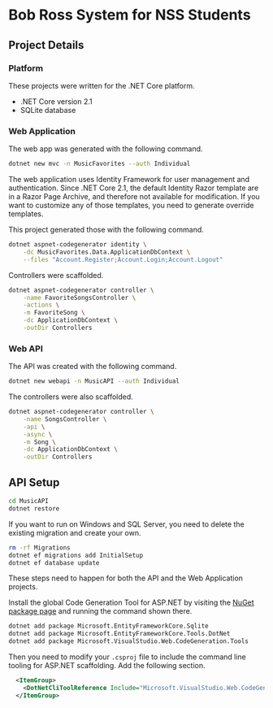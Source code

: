 # Bob Ross System for NSS Students

## Project Details

### Platform

These projects were written for the .NET Core platform.

* .NET Core version 2.1
* SQLite database

### Web Application

The web app was generated with the following command.

```sh
dotnet new mvc -n MusicFavorites --auth Individual
```

The web application uses Identity Framework for user management and authentication. Since .NET Core 2.1, the default Identity Razor template are in a Razor Page Archive, and therefore not available for modification. If you want to customize any of those templates, you need to generate override templates.

This project generated those with the following command.

```sh
dotnet aspnet-codegenerator identity \
    -dc MusicFavorites.Data.ApplicationDbContext \
    --files "Account.Register;Account.Login;Account.Logout"
```

Controllers were scaffolded.

```sh
dotnet aspnet-codegenerator controller \
    -name FavoriteSongsController \
    -actions \
    -m FavoriteSong \
    -dc ApplicationDbContext \
    -outDir Controllers
```

### Web API

The API was created with the following command.

```sh
dotnet new webapi -n MusicAPI --auth Individual
```

The controllers were also scaffolded.

```sh
dotnet aspnet-codegenerator controller \
    -name SongsController \
    -api \
    -async \
    -m Song \
    -dc ApplicationDbContext \
    -outDir Controllers
```

## API Setup

```sh
cd MusicAPI
dotnet restore
```

If you want to run on Windows and SQL Server, you need to delete the existing migration and create your own.

```sh
rm -rf Migrations
dotnet ef migrations add InitialSetup
dotnet ef database update
```

These steps need to happen for both the API and the Web Application projects.

Install the global Code Generation Tool for ASP.NET by visiting the [NuGet package page](https://www.nuget.org/packages/dotnet-aspnet-codegenerator/) and running the command shown there.

```sh
dotnet add package Microsoft.EntityFrameworkCore.Sqlite
dotnet add package Microsoft.EntityFrameworkCore.Tools.DotNet
dotnet add package Microsoft.VisualStudio.Web.CodeGeneration.Tools
```

Then you need to modify your `.csproj` file to include the command line tooling for ASP.NET scaffolding. Add the following section.

```xml
  <ItemGroup>
    <DotNetCliToolReference Include="Microsoft.VisualStudio.Web.CodeGeneration.Tools" Version="2.0.4" />
  </ItemGroup>
```

